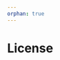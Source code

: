```yaml
---
orphan: true
---
```


# License

```{include} ../LICENSE

```
                                                                                                                                                                                                                                                                                                                                                                                                            